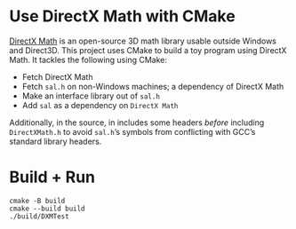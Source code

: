 # Use DirectX Math with CMake

[DirectX Math][] is an open-source 3D math library usable outside Windows and Direct3D.  This project uses CMake to build a toy program using DirectX Math.  It tackles the following using CMake:

* Fetch DirectX Math
* Fetch `sal.h` on non-Windows machines; a dependency of DirectX Math
* Make an interface library out of `sal.h`
* Add `sal` as a dependency on `DirectX Math`

Additionally, in the source, in includes some headers _before_ including `DirectXMath.h` to avoid `sal.h`’s symbols from conflicting with GCC’s standard library headers.

# Build + Run

```
cmake -B build
cmake --build build
./build/DXMTest
```


[DirectX Math]: https://github.com/Microsoft/DirectXMath
